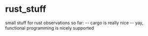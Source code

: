 # rust_stuff
small stuff for rust
observations so far:
  -- cargo is really nice
  -- yay, functional programming is nicely supported
